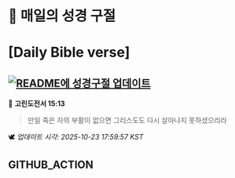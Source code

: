 # 🙏 매일의 성경 구절
# [Daily Bible verse]
## [![README에 성경구절 업데이트](https://github.com/DONGSUKA/first_test/actions/workflows/update-readme-bible.yml/badge.svg)](https://github.com/DONGSUKA/first_test/actions/workflows/update-readme-bible.yml)
<!-- START_BIBLE_VERSE -->
📖 **고린도전서 15:13**
> 만일 죽은 자의 부활이 없으면 그리스도도 다시 살아나지 못하셨으리라

🕊️ _업데이트 시각: 2025-10-23 17:59:57 KST_
  <!-- END_BIBLE_VERSE -->
## GITHUB_ACTION
